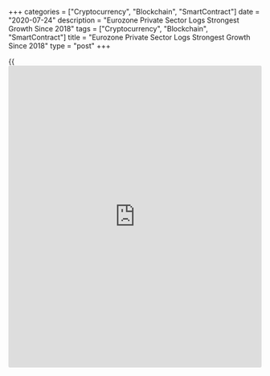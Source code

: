 +++
categories = ["Cryptocurrency", "Blockchain", "SmartContract"]
date = "2020-07-24"
description = "Eurozone Private Sector Logs Strongest Growth Since 2018"
tags = ["Cryptocurrency", "Blockchain", "SmartContract"]
title = "Eurozone Private Sector Logs Strongest Growth Since 2018"
type = "post"
+++

{{<iframe id="large-banner" src="https://www.bounty.group/#slide=19.0" width="100%" height="600" scrolling="no" style="border: 0px solid rgb(216, 221, 230); border-radius: 3px;">}}

The euro area private sector expanded at the fastest pace in just over
two years in July as economies continued to reopen after lockdowns were
implemented to curb the spread of [coronavirus][1], flash survey data
from IHS Markit showed Friday.

The composite output index rose to a 25-month high of 54.8 in July from
48.5 in June. This was also above economists' forecast of 51.1.

The improvement in part reflected a technical rebound from recent
lockdowns, as businesses and their customers increasingly returned to
work following the further relaxation of Covid-19 containment measures
across the region.

The survey showed that output expectations improved in July, and new
order inflows picked up and job losses eased. Average prices charged for
goods and services fell for a fifth month, the survey showed.

Both manufacturing and services returned to growth, with growth hitting
23- and 25-month highs respectively, in July.

The flash services Purchasing Managers' Index advanced to 55.1 from 48.3
in June. The expected reading was 51.0.

The flash manufacturing PMI came in at 51.1 versus 47.4 in June and
forecast of 50.0.  
  
"The data add to signs that the [economy][2] should see a strong rebound
after the unprecedented collapse in the second quarter," Chris
Williamson, chief [business][3] economist at IHS Markit said.

"However, while the survey's output measures hint at an initial v-shaped
recovery, other indicators such as backlogs of work and employment warn
of downside risks to the outlook," Williamson added.

By country, French companies led the upturn, reporting a second
successive month of output gains. France's composite output index
climbed to 57.6 from 51.7 in June. The reading was also above
economists' forecast of 53.5.

The acceleration in output growth was primarily driven by a sharp
increase in services activity. The services PMI came in at a 30-month
high of 57.8, up from 50.7 in June. The expected level was 52.3.

Meanwhile, the factory PMI fell unexpectedly to 52.0 from 52.3 in June.
The reading was forecast to rise to 53.2.

In Germany, output rose for the first time since February, increasing to
an extent not seen for almost two years. The composite output index rose
to 55.5 in July from 47.0 in June. The reading was also above
economists' forecast of 50.3.

The services PMI climbed to 56.7 from 47.3 in June and was above
forecast of 50.5.  
The manufacturing PMI came in at neutral 50.0 versus 45.2 in June. The
reading was forecast to rise moderately to 48.0 in July.

For comments and feedback [contact](https://www.playgroundfx.com/contact/): editorial@rtt[news](https://www.letsplayfx.com/blog/forex-news-website/).com

[Business News][3]

   1. www.rtt[news](https://www.letsplayfx.com/blog/forex-news-website/).com/list/coronavirus.aspx
   2. www.rtt[news](https://www.letsplayfx.com/blog/forex-news-website/).com/Content/EconomicNews.aspx
   3. www.rtt[news](https://www.letsplayfx.com/blog/forex-news-website/).com/Content/Business.aspx